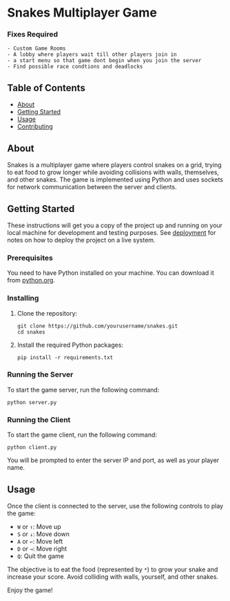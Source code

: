 # Snakes Multiplayer Game

### Fixes Required

    - Custom Game Rooms
    - A lobby where players wait till other players join in
    - a start menu so that game dont begin when you join the server
    - Find possible race condtions and deadlocks

## Table of Contents

- [About](#about)
- [Getting Started](#getting_started)
- [Usage](#usage)
- [Contributing](../CONTRIBUTING.md)

## About <a name = "about"></a>

Snakes is a multiplayer game where players control snakes on a grid, trying to eat food to grow longer while avoiding collisions with walls, themselves, and other snakes. The game is implemented using Python and uses sockets for network communication between the server and clients.

## Getting Started <a name = "getting_started"></a>

These instructions will get you a copy of the project up and running on your local machine for development and testing purposes. See [deployment](#deployment) for notes on how to deploy the project on a live system.

### Prerequisites

You need to have Python installed on your machine. You can download it from [python.org](https://www.python.org/).

### Installing

1. Clone the repository:

   ```
   git clone https://github.com/yourusername/snakes.git
   cd snakes
   ```

2. Install the required Python packages:
   ```
   pip install -r requirements.txt
   ```

### Running the Server

To start the game server, run the following command:

```
python server.py
```

### Running the Client

To start the game client, run the following command:

```
python client.py
```

You will be prompted to enter the server IP and port, as well as your player name.

## Usage <a name = "usage"></a>

Once the client is connected to the server, use the following controls to play the game:

- `W` or `↑`: Move up
- `S` or `↓`: Move down
- `A` or `←`: Move left
- `D` or `→`: Move right
- `Q`: Quit the game

The objective is to eat the food (represented by `*`) to grow your snake and increase your score. Avoid colliding with walls, yourself, and other snakes.

Enjoy the game!
